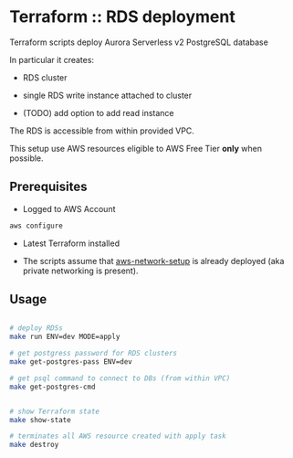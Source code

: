 # Terraform :: RDS deployment

Terraform scripts deploy Aurora Serverless v2 PostgreSQL database

In particular it creates:

- RDS cluster

- single RDS write instance attached to cluster

- (TODO) add option to add read instance

The RDS is accessible from within provided VPC.

This setup use AWS resources eligible to AWS Free Tier __only__ when possible.

## Prerequisites

- Logged to AWS Account

```bash
aws configure
```

- Latest Terraform installed

- The scripts assume that [aws-network-setup](../aws-network-setup) is already deployed (aka private networking is present).

## Usage

```bash

# deploy RDSs
make run ENV=dev MODE=apply

# get postgress password for RDS clusters
make get-postgres-pass ENV=dev

# get psql command to connect to DBs (from within VPC)
make get-postgres-cmd


# show Terraform state
make show-state

# terminates all AWS resource created with apply task
make destroy
```

